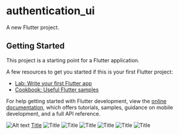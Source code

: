 # authentication_ui

A new Flutter project.



## Getting Started

This project is a starting point for a Flutter application.

A few resources to get you started if this is your first Flutter project:

- [Lab: Write your first Flutter app](https://docs.flutter.dev/get-started/codelab)
- [Cookbook: Useful Flutter samples](https://docs.flutter.dev/cookbook)

For help getting started with Flutter development, view the
[online documentation](https://docs.flutter.dev/), which offers tutorials,
samples, guidance on mobile development, and a full API reference.

![Alt text](assets/images/Welcome.png)
[Title](README.md) ![Title](<assets/app screenshot/simulator_screenshot_87496482-4949-46BE-BBF6-222CBE4677B0.png>) ![Title](<assets/app screenshot/simulator_screenshot_083D88BA-D049-4F43-A92C-0932CAC1090B.png>) ![Title](<assets/app screenshot/simulator_screenshot_60C49EC4-E39F-4617-826A-7235D8883997.png>) ![Title](<assets/app screenshot/simulator_screenshot_50D70A35-B669-4872-AB80-A7EAA68DA84B.png>) ![Title](<assets/app screenshot/simulator_screenshot_3F23A72A-30AB-4CBF-81CB-23D0B5F4AA73.png>) ![Title](<assets/app screenshot/simulator_screenshot_3A684A7A-B56B-4AEA-8003-DB03EEB5D4A7.png>)
